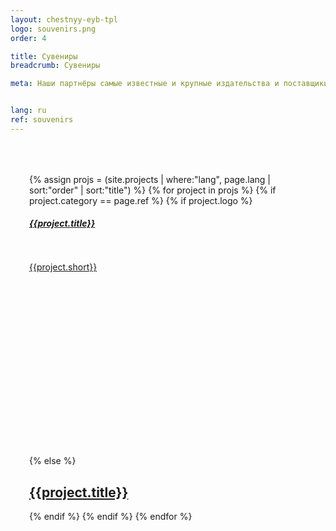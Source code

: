 ```yaml
---
layout: chestnyy-eyb-tpl
logo: souvenirs.png
order: 4

title: Сувениры
breadcrumb: Сувениры

meta: Наши партнёры самые известные и крупные издательства и поставщики товаров.


lang: ru
ref: souvenirs
---
```


<div id="itemContainer" class="row">
    {% assign projs = (site.projects | where:"lang", page.lang | sort:"order" | sort:"title") %}    
    {% for project in projs %}
    {% if project.category == page.ref %}
      {% if project.logo %}
      <div class="col-lg-6 itemcard">
        	<a href="{{site.baseurl}}{{project.url}}">
        		<div class="row">
		        	<div class="col-lg-12">
		        		<h5>{{project.title}}</h5>
		        	</div>
		        	<div class="col-lg-6">
		          		<img src="{{site.baseurl}}/img/{{project.category}}/{{project.logo}}" alt="">
		          	</div>
		          	<div class="col-lg-6">
		          		{{project.short}}
		          	</div>
	          	</div>
	        </a>
      </div>
      {% else %}
      <div class="col-lg-6">
        <a href="{{site.baseurl}}{{project.url}}" class="technical-card">
          <h2 class="text-center">{{project.title}}</h2>
        </a>
      </div>
      {% endif %}
    {% endif %}
    {% endfor %}
</div>
<style>
	.hero { height: 100%; padding: 20px 100px !important; }
	.hero>div { height: 100%; padding-bottom: 30px; background: url('/anim/bg_window.png');background-size: 100% 100%; }
	#itemContainer {  padding: 15px; margin: 0px; padding: 50px 50px 50px 30px; height: 100%; overflow-y: scroll; justify-content: unset; }
	.col-lg-4 a, .col-lg-6 a { background: none; justify-content: flex-start; align-items: flex-start; }
	.technical-card, .friends-card { box-shadow: none; }
	h5 { margin-bottom: 25px; height: 45px; display: flex; align-items: flex-start; }
	h5 a { display: block; }
	.itemcard { margin-bottom: 50px; height: 330px;}
</style>